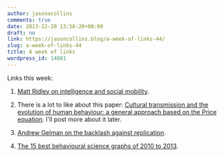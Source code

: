 ```yaml
---
author: jasonacollins
comments: true
date: 2013-12-20 13:58:20+00:00
draft: no
link: https://jasoncollins.blog/a-week-of-links-44/
slug: a-week-of-links-44
title: A week of links
wordpress_id: 14081
---
```


Links this week:






	
  1. [Matt Ridley on intelligence and social mobility](http://www.rationaloptimist.com/blog/heritable-iq-is-a-sign-of-social-mobility.aspx).

	
  2. There is a lot to like about this paper: [Cultural transmission and the evolution of human behaviour: a general approach based on the Price equation](https://doi.org/10.1111/jeb.12296). I'll post more about it later.

	
  3. [Andrew Gelman on the backlash against replication](http://andrewgelman.com/2013/12/17/replication-backlash/).

	
  4. [The 15 best behavioural science graphs of 2010 to 2013](http://economicspsychologypolicy.blogspot.com.au/2013/12/the-15-best-behavioural-science-graphs.html).



